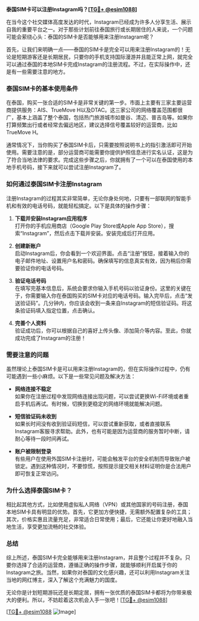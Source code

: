 **泰国SIM卡可以注册Instagram吗？[[TG💪+ @esim1088](https://t.me/s/esim1088)]**

在当今这个社交媒体高度发达的时代，Instagram已经成为许多人分享生活、展示自我的重要平台之一。对于那些计划前往泰国旅行或长期居住的人来说，一个问题可能会萦绕心头：泰国的SIM卡是否能够用来注册Instagram呢？

首先，让我们来明确一点——泰国的SIM卡是完全可以用来注册Instagram的！无论是短期游客还是长期居民，只要你的手机支持国际漫游并且能正常上网，就完全可以通过泰国的本地SIM卡完成Instagram的注册流程。不过，在实际操作中，还是有一些需要注意的地方。

### **泰国SIM卡的基本使用条件**
在泰国，购买一张合适的SIM卡是非常关键的第一步。市面上主要有三家主要运营商提供服务：AIS、TrueMove H以及DTAC。这三家公司的网络覆盖范围都很广，基本上涵盖了整个泰国，包括热门旅游城市如曼谷、清迈、普吉岛等。如果你打算频繁出行或者经常去偏远地区，建议选择信号覆盖较好的运营商，比如TrueMove H。

通常情况下，当你购买了泰国SIM卡后，只需要按照说明书上的指引激活即可开始使用。需要注意的是，部分运营商可能需要你提供护照信息进行实名认证，这是为了符合当地法律的要求。完成这些步骤之后，你就拥有了一个可以在泰国使用的本地手机号码，接下来就可以尝试注册Instagram了。

### **如何通过泰国SIM卡注册Instagram**
注册Instagram的过程其实非常简单，无论你身处何地，只要有一部联网的智能手机和有效的电话号码，就能轻松搞定。以下是具体的操作步骤：

1. **下载并安装Instagram应用程序**  
   打开你的手机应用商店（Google Play Store或Apple App Store），搜索“Instagram”，然后点击下载并安装。安装完成后打开应用。

2. **创建新账户**  
   启动Instagram后，你会看到一个欢迎界面。点击“注册”按钮，接着输入你的电子邮件地址、设置用户名和密码。确保填写的信息真实有效，因为稍后你需要验证你的电话号码。

3. **验证电话号码**  
   在填写完基本信息后，系统会要求你输入手机号码以验证身份。这里的关键在于，你需要输入你在泰国购买的SIM卡对应的电话号码。输入完毕后，点击“发送验证码”。几分钟内，你应该会收到一条来自Instagram的短信验证码。将这条验证码填入指定位置，点击确认。

4. **完善个人资料**  
   验证成功后，你可以根据自己的喜好上传头像、添加简介等内容。至此，你就成功完成了Instagram的注册！

### **需要注意的问题**
虽然理论上泰国SIM卡是可以用来注册Instagram的，但在实际操作过程中，仍有可能遇到一些小麻烦。以下是一些常见问题及解决方法：

- **网络连接不稳定**  
  如果你在注册过程中发现网络连接出现问题，可以尝试更换Wi-Fi环境或者重启手机后再试。有时候，切换到更稳定的网络环境就能解决问题。

- **短信验证码未收到**  
  如果长时间没有收到验证码短信，可以尝试重新获取，或者直接联系Instagram客服寻求帮助。此外，也有可能是因为运营商的服务暂时中断，请耐心等待一段时间再试。

- **账户被限制登录**  
  有些用户在使用外国SIM卡注册时，可能会触发平台的安全机制而导致账户被锁定。遇到这种情况时，不要惊慌，按照提示提交相关材料证明你是合法用户即可恢复正常访问。

### **为什么选择泰国SIM卡？**
相比起其他方式，比如使用虚拟私人网络（VPN）或其他国家的号码注册，泰国本地SIM卡具有明显的优势。首先，它更加方便快捷，无需额外配置复杂的工具；其次，价格实惠且流量充足，非常适合日常使用；最后，它还能让你更好地融入当地生活，享受更加流畅的社交体验。

### **总结**
综上所述，泰国SIM卡完全能够用来注册Instagram，并且整个过程并不复杂。只要你选择了合适的运营商，遵循正确的操作步骤，就能够顺利开启属于你的Instagram之旅。当然，如果你对泰国的文化感兴趣，还可以利用Instagram关注当地的网红博主，深入了解这个充满魅力的国度。

无论你是计划短期游玩还是长期定居，拥有一张优质的泰国SIM卡都将为你带来极大的便利。所以，不妨趁着这次机会入手一张吧！[[TG💪+ @esim1088](https://t.me/s/esim1088)]

[[TG💪+ @esim1088](https://t.me/s/esim1088) ![Image](https://i.postimg.cc/4NQfJmqS/Snipaste-2025-05-13-00-14-12.png)]